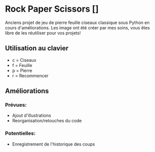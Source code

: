 # Rock Paper Scissors []
Anciens projet de jeu de pierre feuille ciseaux classique sous Python en cours d'améliorations.
Les image ont été créer par mes soins, vous êtes libre de les réutiliser pour vos projets!

## Utilisation au clavier
* c = Ciseaux
* f = Feuille
* p = Pierre
* r = Recommencer

## Améliorations 
### Prévues:
* Ajout d'illustrations
* Reorganisation/retouches du code

### Potentielles:
* Enregistrement de l'historique des coups